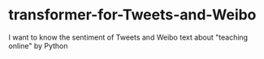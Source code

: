 # transformer-for-Tweets-and-Weibo
I want to know the sentiment of Tweets and Weibo text about "teaching online" by Python
